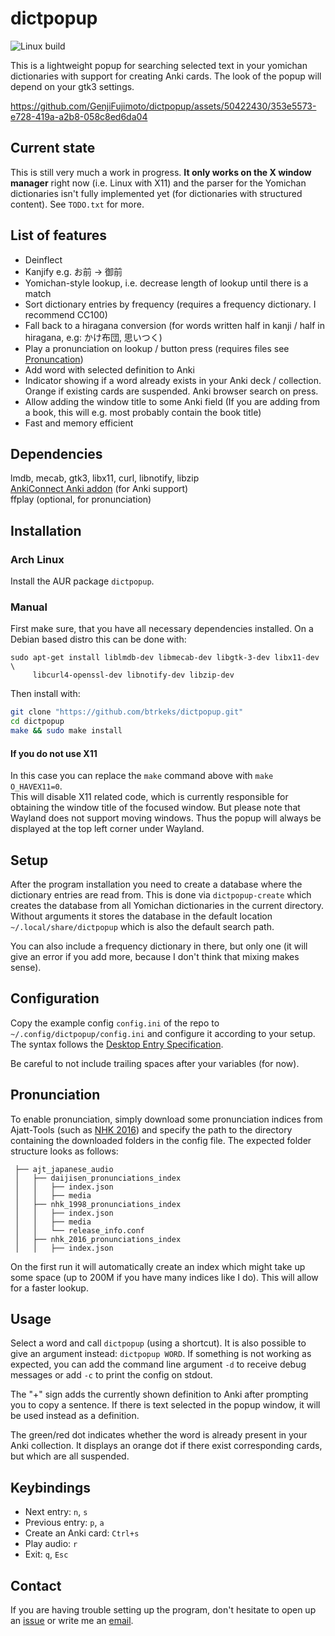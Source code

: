 # dictpopup

![Linux build](https://github.com/btrkeks/dictpopup/actions/workflows/linux_build.yml/badge.svg)

This is a lightweight popup for searching selected text in your yomichan dictionaries with support for creating Anki cards.
The look of the popup will depend on your gtk3 settings.

https://github.com/GenjiFujimoto/dictpopup/assets/50422430/353e5573-e728-419a-a2b8-058c8ed6da04

## Current state
This is still very much a work in progress.
**It only works on the X window manager** right now (i.e. Linux with X11) and the parser for the Yomichan dictionaries isn't fully implemented yet (for dictionaries with structured content).
See `TODO.txt` for more.

## List of features
 * Deinflect
 * Kanjify e.g. お前 -> 御前
 * Yomichan-style lookup, i.e. decrease length of lookup until there is a match
 * Sort dictionary entries by frequency (requires a frequency dictionary. I recommend CC100)
 * Fall back to a hiragana conversion (for words written half in kanji / half in hiragana, e.g: かけ布団, 思いつく)
 * Play a pronunciation on lookup / button press (requires files see [Pronuncation](#pronunciation))
 * Add word with selected definition to Anki
 * Indicator showing if a word already exists in your Anki deck / collection. Orange if existing cards are suspended. Anki browser search on press.
 * Allow adding the window title to some Anki field (If you are adding from a book, this will e.g. most probably contain the book title)
 * Fast and memory efficient

## Dependencies
lmdb, mecab, gtk3, libx11, curl, libnotify, libzip\
[AnkiConnect Anki addon](https://ankiweb.net/shared/info/2055492159) (for Anki support)\
ffplay (optional, for pronunciation)

## Installation
### Arch Linux
Install the AUR package `dictpopup`.

### Manual
First make sure, that you have all necessary dependencies installed. On a Debian based distro this can be done with:
```
sudo apt-get install liblmdb-dev libmecab-dev libgtk-3-dev libx11-dev \
     libcurl4-openssl-dev libnotify-dev libzip-dev
```
Then install with:
```bash
git clone "https://github.com/btrkeks/dictpopup.git"
cd dictpopup
make && sudo make install
```
#### If you do not use X11
In this case you can replace the `make` command above with `make O_HAVEX11=0`.\
This will disable X11 related code, which is currently responsible for obtaining the window title of the focused window.
But please note that Wayland does not support moving windows. Thus the popup will always be displayed at the top left corner under Wayland.

## Setup
After the program installation you need to create a database where the dictionary entries are read from.
This is done via `dictpopup-create` which creates the database from all Yomichan dictionaries in the current directory.
Without arguments it stores the database in the default location `~/.local/share/dictpopup` which is also the default search path.

You can also include a frequency dictionary in there, but only one (it will give an error if you add more, because I don't think that mixing makes sense).

## Configuration
Copy the example config `config.ini` of the repo to `~/.config/dictpopup/config.ini` and configure it according to your setup. 
The syntax follows the [Desktop Entry Specification](http://freedesktop.org/Standards/desktop-entry-spec).

Be careful to not include trailing spaces after your variables (for now).

## Pronunciation
To enable pronunciation, simply download some pronunciation indices from Ajatt-Tools (such as [NHK 2016](https://github.com/Ajatt-Tools/nhk_2016_pronunciations_index))
and specify the path to the directory containing the downloaded folders in the config file. The expected folder structure looks as follows:
```
 ├── ajt_japanese_audio
 │   ├── daijisen_pronunciations_index
 │   │   ├── index.json
 │   │   ├── media
 │   ├── nhk_1998_pronunciations_index
 │   │   ├── index.json
 │   │   ├── media
 │   │   └── release_info.conf
 │   ├── nhk_2016_pronunciations_index
 │   │   ├── index.json
```
On the first run it will automatically create an index which might take up some space (up to 200M if you have many indices like I do).
This will allow for a faster lookup.

## Usage
Select a word and call `dictpopup` (using a shortcut). It is also possible to give an argument instead: `dictpopup WORD`.
If something is not working as expected, you can add the command line argument `-d` to receive debug messages or add `-c` to print the config on stdout.

The "+" sign adds the currently shown definition to Anki after prompting you to copy a sentence.
If there is text selected in the popup window, it will be used instead as a definition.

The green/red dot indicates whether the word is already present in your Anki collection.
It displays an orange dot if there exist corresponding cards, but which are all suspended.

## Keybindings

- Next entry: `n`, `s`
- Previous entry: `p`, `a`
- Create an Anki card: `Ctrl+s`
- Play audio: `r`
- Exit: `q`, `Esc`

## Contact
If you are having trouble setting up the program, don't hesitate to open up an [issue](https://github.com/btrkeks/dictpopup/issues) or write me an [email](mailto:butterkeks@fedora.email).
